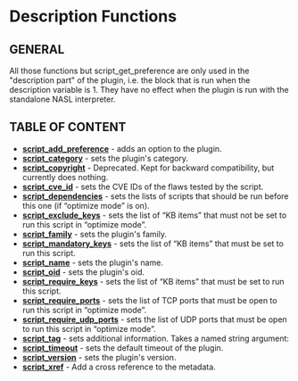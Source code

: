 # Description Functions

## GENERAL

All those functions but script_get_preference are only used in the "description part" of the plugin, i.e. the block that is run when the description variable is 1. They have no effect when the plugin is run with the standalone NASL interpreter.


## TABLE OF CONTENT

- **[script_add_preference](script_add_preference.md)** - adds an option to the plugin. 
- **[script_category](script_category.md)** - sets the plugin's category.
- **[script_copyright](script_copyright.md)** - Deprecated. Kept for backward compatibility, but currently does nothing.
- **[script_cve_id](script_cve_id.md)** - sets the CVE IDs of the flaws tested by the script. 
- **[script_dependencies](script_dependencies.md)** - sets the lists of scripts that should be run before this one (if “optimize mode” is on). 
- **[script_exclude_keys](script_exclude_keys.md)** - sets the list of “KB items” that must not be set to run this script in “optimize mode”. 
- **[script_family](script_family.md)** - sets the plugin's family.
- **[script_mandatory_keys](script_mandatory_keys.md)** - sets the list of “KB items” that must be set to run this script.
- **[script_name](script_name.md)** - sets the plugin's name.
- **[script_oid](script_oid.md)** - sets the plugin's oid.
- **[script_require_keys](script_require_keys.md)** - sets the list of “KB items” that must be set to run this script.
- **[script_require_ports](script_require_ports.md)** - sets the list of TCP ports that must be open to run this script in “optimize mode”.
- **[script_require_udp_ports](script_require_udp_ports.md)** - sets the list of UDP ports that must be open to run this script in “optimize mode”.
- **[script_tag](script_tag.md)** - sets additional information. Takes a named string argument:
- **[script_timeout](script_timeout.md)** - sets the default timeout of the plugin.
- **[script_version](script_version.md)** - sets the plugin's version.
- **[script_xref](script_xref.md)** - Add a cross reference to the metadata.
